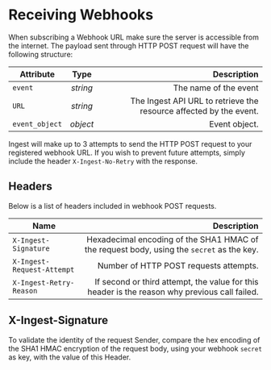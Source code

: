 # Receiving Webhooks

When subscribing a Webhook URL make sure the server is accessible from the internet. The payload sent through HTTP POST request will have the following structure:

| Attribute      | Type     | Description                                                        |
| -------------- |:--------:| ------------------------------------------------------------------:|
| `event`        | *string* | The name of the event                                              |
| `URL`          | *string* | The Ingest API URL to retrieve the resource affected by the event. |
| `event_object` | *object* | Event object.                                                      |


Ingest will make up to 3 attempts to send the HTTP POST request to your registered webhook URL. If you wish to prevent future attempts, simply include the header `X-Ingest-No-Retry` with the response.

## Headers

Below is a list of headers included in webhook POST requests.

| Name                       | Description                                                                                   |
| -------------------------- | ---------------------------------------------------------------------------------------------:|
| `X-Ingest-Signature`       | Hexadecimal encoding of the SHA1 HMAC of the request body, using the `secret` as the key.     |
| `X-Ingest-Request-Attempt` | Number of HTTP POST requests attempts.                                                        |
| `X-Ingest-Retry-Reason`    | If second or third attempt, the value for this header is the reason why previous call failed. |

## X-Ingest-Signature

To validate the identity of the request Sender, compare the hex encoding of the SHA1 HMAC encryption of the request body, using your webhook `secret` as key, with the value of this Header.

